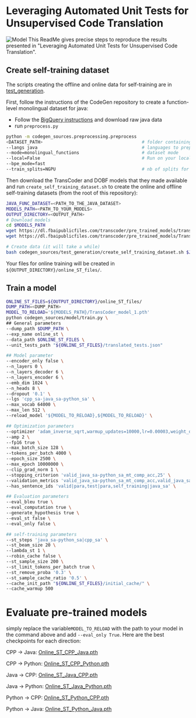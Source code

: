 # Leveraging Automated Unit Tests for Unsupervised Code Translation

![Model](https://dl.fbaipublicfiles.com/transcoder/schemas/unittests_schema.jpg)
This ReadMe gives precise steps to reproduce the results presented in "Leveraging Automated Unit Tests for Unsupervised Code Translation".

## Create self-training dataset
The scripts creating the offline and online data for self-training are in 
[test_generation](../codegen_sources/test_generation).

First, follow the instructions of the CodeGen repository to create a function-level monolingual dataset for java:
- Follow the [BigQuery instructions](googlebigquery.md) and download raw java data
- run `preprocess.py`
```bash
python -m codegen_sources.preprocessing.preprocess 
<DATASET_PATH>                                      # folder containing raw data i.e json.gz
--langs java                                        # languages to prepocess
--mode=monolingual_functions                        # dataset mode
--local=False                                       # Run on your local machine if True. If False run on a cluster (requires submitit setup)
--bpe_mode=fast
--train_splits=NGPU                                 # nb of splits for training data - corresponds to the number of GPU you have
```

Then download the TransCoder and DOBF models that they made available and run `create_self_training_dataset.sh` to create the online and offline self-training datasets (from the root of this repository):
```bash
JAVA_FUNC_DATASET=<PATH_TO_THE_JAVA_DATASET>
MODELS_PATH=<PATH_TO_YOUR_MODELS>
OUTPUT_DIRECTORY=<OUTPUT_PATH>
# Download models
cd $MODELS_PATH
wget https://dl.fbaipublicfiles.com/transcoder/pre_trained_models/translator_transcoder_size_from_DOBF.pth
wget https://dl.fbaipublicfiles.com/transcoder/pre_trained_models/TransCoder_model_1.pth 

# Create data (it will take a while)
bash codegen_sources/test_generation/create_self_training_dataset.sh $JAVA_FUNC_DATASET $MODELS_PATH $OUTPUT_DIRECTORY
```

Your files for online training will be created in `${OUTPUT_DIRECTORY}/online_ST_files/`.

## Train a model
```bash
ONLINE_ST_FILES=${OUTPUT_DIRECTORY}/online_ST_files/
DUMP_PATH=<DUMP_PATH>
MODEL_TO_RELOAD='${MODELS_PATH}/TransCoder_model_1.pth'
python codegen_sources/model/train.py \
## General parameters
--dump_path $DUMP_PATH \
--exp_name online_st \
--data_path $ONLINE_ST_FILES \
--unit_tests_path "${ONLINE_ST_FILES}/translated_tests.json"

## Model parameter 
--encoder_only false \
--n_layers 0 \
--n_layers_decoder 6 \
--n_layers_encoder 6 \
--emb_dim 1024 \
--n_heads 8 \
--dropout '0.1' \
--lgs 'cpp_sa-java_sa-python_sa' \
--max_vocab 64000 \
--max_len 512 \
--reload_model '${MODEL_TO_RELOAD},${MODEL_TO_RELOAD}' \

## Optimization parameters
--optimizer 'adam_inverse_sqrt,warmup_updates=10000,lr=0.00003,weight_decay=0.01' \
--amp 2 \
--fp16 true \
--max_batch_size 128 \
--tokens_per_batch 4000 \
--epoch_size 2500 \
--max_epoch 10000000 \
--clip_grad_norm 1 \
--stopping_criterion 'valid_java_sa-python_sa_mt_comp_acc,25' \
--validation_metrics 'valid_java_sa-python_sa_mt_comp_acc,valid_java_sa-cpp_sa_mt_comp_acc,valid_python_sa-java_sa_mt_comp_acc,valid_python_sa-cpp_sa_mt_comp_acc,valid_cpp_sa-java_sa_mt_comp_acc,valid_cpp_sa-python_sa_mt_comp_acc' \
--has_sentence_ids 'valid|para,test|para,self_training|java_sa' \

## Evaluation parameters
--eval_bleu true \
--eval_computation true \
--generate_hypothesis true \
--eval_st false \
--eval_only false \

## self-training parameters
--st_steps 'java_sa-python_sa|cpp_sa' \
--st_beam_size 20 \
--lambda_st 1 \
--robin_cache false \
--st_sample_size 200 \
--st_limit_tokens_per_batch true \
--st_remove_proba '0.3' \
--st_sample_cache_ratio '0.5' \
--cache_init_path "${ONLINE_ST_FILES}/initial_cache/" \
--cache_warmup 500 
```

# Evaluate pre-trained models
simply replace the variable`MODEL_TO_RELOAD` with the path to your model in the command above and add `--eval_only True`.
Here are the best checkpoints for each direction:

CPP -> Java: [Online_ST_CPP_Java.pth](https://dl.fbaipublicfiles.com/transcoder/pre_trained_models/online_st_models/Online_ST_CPP_Java.pth)

CPP -> Python: [Online_ST_CPP_Python.pth](https://dl.fbaipublicfiles.com/transcoder/pre_trained_models/online_st_models/Online_ST_CPP_Python.pth)

Java -> CPP: [Online_ST_Java_CPP.pth](https://dl.fbaipublicfiles.com/transcoder/pre_trained_models/online_st_models/Online_ST_Java_CPP.pth)

Java -> Python: [Online_ST_Java_Python.pth](https://dl.fbaipublicfiles.com/transcoder/pre_trained_models/online_st_models/Online_ST_Java_Python.pth)

Python -> CPP: [Online_ST_Python_CPP.pth](https://dl.fbaipublicfiles.com/transcoder/pre_trained_models/online_st_models/Online_ST_Python_CPP.pth)

Python -> Java: [Online_ST_Python_Java.pth](https://dl.fbaipublicfiles.com/transcoder/pre_trained_models/online_st_models/Online_ST_Python_Java.pth)


